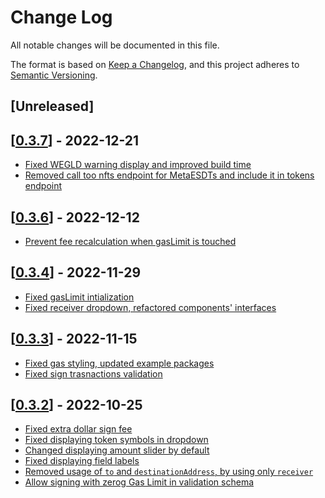 # Change Log

All notable changes will be documented in this file.

The format is based on [Keep a Changelog](https://keepachangelog.com/en/1.0.0/),
and this project adheres to [Semantic Versioning](https://semver.org/spec/v2.0.0.html).

## [Unreleased]
## [[0.3.7](https://github.com/ElrondNetwork/dapp-core-form/pull/97)] - 2022-12-21
- [Fixed WEGLD warning display and improved build time](https://github.com/ElrondNetwork/dapp-core-form/pull/95)
- [Removed call too nfts endpoint for MetaESDTs and include it in tokens endpoint](https://github.com/ElrondNetwork/dapp-core-form/pull/96)

## [[0.3.6](https://github.com/ElrondNetwork/dapp-core-form/pull/94)] - 2022-12-12
- [Prevent fee recalculation when gasLimit is touched](https://github.com/ElrondNetwork/dapp-core-form/pull/93)

## [[0.3.4](https://github.com/ElrondNetwork/dapp-core-form/pull/91)] - 2022-11-29
- [Fixed gasLimit intialization](https://github.com/ElrondNetwork/dapp-core-form/pull/90)
- [Fixed receiver dropdown, refactored components' interfaces](https://github.com/ElrondNetwork/dapp-core-form/pull/89)

## [[0.3.3](https://github.com/ElrondNetwork/dapp-core-form/pull/88)] - 2022-11-15

- [Fixed gas styling, updated example packages](https://github.com/ElrondNetwork/dapp-core-form/pull/86)
- [Fixed sign trasnactions validation](https://github.com/ElrondNetwork/dapp-core-form/pull/87)

## [[0.3.2](https://github.com/ElrondNetwork/dapp-core-form/pull/84)] - 2022-10-25

- [Fixed extra dollar sign fee](https://github.com/ElrondNetwork/dapp-core-form/pull/84)
- [Fixed displaying token symbols in dropdown](https://github.com/ElrondNetwork/dapp-core-form/pull/77)
- [Changed displaying amount slider by default](https://github.com/ElrondNetwork/dapp-core-form/pull/78)
- [Fixed displaying field labels](https://github.com/ElrondNetwork/dapp-core-form/pull/79)
- [Removed usage of `to` and `destinationAddress`, by using only `receiver` ](https://github.com/ElrondNetwork/dapp-core-form/pull/79)
- [Allow signing with zerog Gas Limit in validation schema ](https://github.com/ElrondNetwork/dapp-core-form/pull/82)
